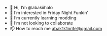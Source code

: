 - 👋 Hi, I’m @abakiihalo
- 👀 I’m interested in Friday Night Funkin'
- 🌱 I’m currently learning modding
- 💞️ I’m not looking to collaborate
- 📫 How to reach me abak1k1nn1e@gmail.com

<!---
abakiihalo/abakiihalo is a ✨ special ✨ repository because its `README.md` (this file) appears on your GitHub profile.
You can click the Preview link to take a look at your changes.
--->
